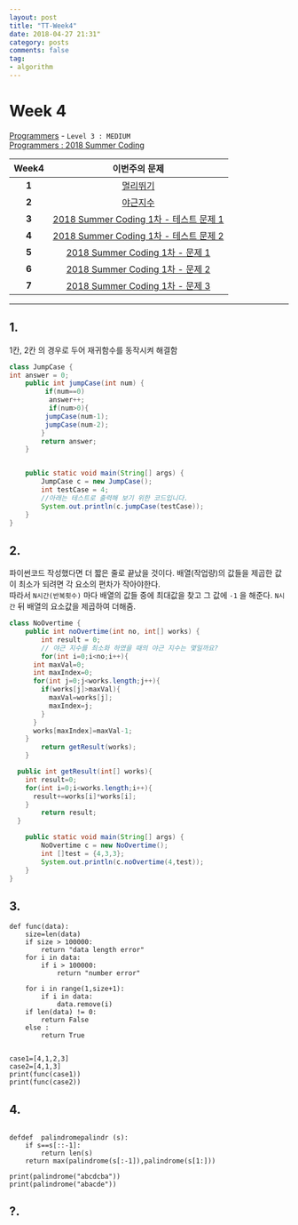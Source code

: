 ```yaml
---
layout: post
title: "TT-Week4"
date: 2018-04-27 21:31"
category: posts
comments: false
tag:
- algorithm
---
```

# Week 4

[Programmers](https://programmers.co.kr/learn/challenges) - `Level 3 : MEDIUM`<br />
[Programmers : 2018 Summer Coding](https://programmers.co.kr/competitions/59/2018-summercoding-%EC%97%AC%EB%A6%84%EB%B0%A9%ED%95%99-%EC%8A%A4%ED%83%80%ED%8A%B8%EC%97%85-%EC%9D%B8%ED%84%B4-%ED%94%84%EB%A1%9C%EA%B7%B8%EB%9E%A8)

Week4 | 이번주의 문제
:---: | :--------:
**1** | [멀리뛰기](https://programmers.co.kr/learn/challenge_codes/153)
**2** | [야근지수](https://programmers.co.kr/learn/challenge_codes/145)
**3** | [2018 Summer Coding 1차 - 테스트 문제 1](https://github.com/Team-AiK/TT-Thinking-Training/blob/master/Week4/2018SC_test1.md)
**4** | [2018 Summer Coding 1차 - 테스트 문제 2](https://github.com/Team-AiK/TT-Thinking-Training/blob/master/Week4/2018SC_test2.md)
**5** | [2018 Summer Coding 1차 - 문제 1](https://github.com/Team-AiK/TT-Thinking-Training/blob/master/Week4/2018SC_P1.md)
**6** | [2018 Summer Coding 1차 - 문제 2](https://github.com/Team-AiK/TT-Thinking-Training/blob/master/Week4/2018SC_P2.md)
**7** | [2018 Summer Coding 1차 - 문제 3](https://github.com/Team-AiK/TT-Thinking-Training/blob/master/Week4/2018SC_P3.md)



-------------------------------------------
## 1.
1칸, 2칸 의 경우로 두어 재귀함수를 동작시켜 해결함
```java
class JumpCase {
int answer = 0;
    public int jumpCase(int num) {
         if(num==0)
          answer++;
          if(num>0){
         jumpCase(num-1);
         jumpCase(num-2);
        }
        return answer;
    }


    public static void main(String[] args) {
        JumpCase c = new JumpCase();
        int testCase = 4;
        //아래는 테스트로 출력해 보기 위한 코드입니다.
      	System.out.println(c.jumpCase(testCase));
    }
}
```
## 2.
파이썬코드 작성했다면 더 짧은 줄로 끝났을 것이다.
배열(작업량)의 값들을 제곱한 값이 최소가 되려면 각 요소의 편차가 작아야한다.  
따라서 `N시간(반복횟수)` 마다  배열의 값들 중에 최대값을 찾고 그 값에 `-1` 을 해준다. `N시간` 뒤 배열의 요소값을 제곱하여 더해줌.  

```java
class NoOvertime {
	public int noOvertime(int no, int[] works) {
		int result = 0;
		// 야근 지수를 최소화 하였을 때의 야근 지수는 몇일까요?
		for(int i=0;i<no;i++){
      int maxVal=0;
      int maxIndex=0;
      for(int j=0;j<works.length;j++){
        if(works[j]>maxVal){
          maxVal=works[j];
          maxIndex=j;
        }
      }
      works[maxIndex]=maxVal-1;
    }
		return getResult(works);
	}

  public int getResult(int[] works){
    int result=0;
  	for(int i=0;i<works.length;i++){
      result+=works[i]*works[i];
    }
		return result;
  }

	public static void main(String[] args) {
		NoOvertime c = new NoOvertime();
		int []test = {4,3,3};
		System.out.println(c.noOvertime(4,test));
	}
}

```
## 3.
```pyhton
def func(data):
    size=len(data)
    if size > 100000:
        return "data length error"
    for i in data:
        if i > 100000:
            return "number error"
    
    for i in range(1,size+1):
        if i in data:
            data.remove(i)
    if len(data) != 0:
        return False
    else :
        return True


case1=[4,1,2,3]
case2=[4,1,3]
print(func(case1))
print(func(case2))
```
## 4.
```pyhton

defdef  palindromepalindr (s):
    if s==s[::-1]:
        return len(s)
    return max(palindrome(s[:-1]),palindrome(s[1:]))

print(palindrome("abcdcba"))
print(palindrome("abacde"))
```
## ?.
